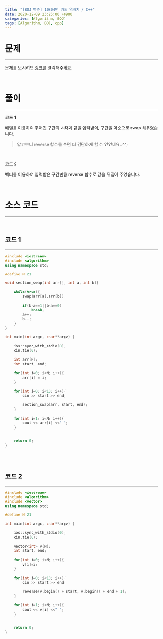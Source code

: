 ```yaml
---
title: "[BOJ 백준] 10804번 카드 역배치 / C++"
date: 2020-12-09 23:25:00 +0900
categories: [Algorithm, BOJ]
tags: [Algorithm, BOJ, cpp]
---
```




# **문제**

---



문제를 보시려면 [링크](https://www.acmicpc.net/problem/10804)를 클릭해주세요. 

<br/>

# **풀이**

---

**코드 1**

배열을 이용하여 주어진 구간의 시작과 끝을 입력받아, 구간을 역순으로 swap 해주었습니다.

> 알고보니 reverse 함수를 쓰면 더 간단하게 할 수 있었네요..^^;

<br/>

**코드 2**

벡터를 이용하여 입력받은 구간만큼 reverse 함수로 값을 뒤집어 주었습니다.



<br/>

# **소스 코드**

---

<br/>

## **코드 1**

---



```c++
#include <iostream>
#include <algorithm>
using namespace std;

#define N 21

void section_swap(int arr[], int a, int b){
	
	while(true){
		swap(arr[a],arr[b]);
		
		if(b-a==1||b-a==0)
			break;
		a++;
		b--;
	}
}

int main(int argc, char**argv) {
	
	ios::sync_with_stdio(0);
	cin.tie(0);
	
	int arr[N];
	int start, end;
	
	for(int i=0; i<N; i++){
		arr[i] = i;
	}
	
	for(int i=0; i<10; i++){
		cin >> start >> end;
	
		section_swap(arr, start, end);
	}
	
	for(int i=1; i<N; i++){
		cout << arr[i] <<" ";
	}
	
	
	return 0;
}
```

<br/>

<br/>





## **코드 2**

---



```c++
#include <iostream>
#include <algorithm>
#include <vector>
using namespace std;

#define N 21

int main(int argc, char**argv) {
	
	ios::sync_with_stdio(0);
	cin.tie(0);
	
	vector<int> v(N);
	int start, end;
	
	for(int i=0; i<N; i++){
		v[i]=i;
	}
	
	for(int i=0; i<10; i++){
		cin >> start >> end;
		
		reverse(v.begin() + start, v.begin() + end + 1);
	}
	
	for(int i=1; i<N; i++){
		cout << v[i] <<" ";
	}
	
	
	return 0;
}
```

